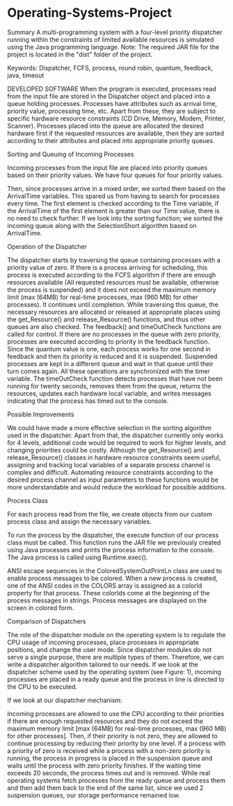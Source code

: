 # Operating-Systems-Project

Summary
A multi-programming system with a four-level priority dispatcher running within the constraints of limited available resources is simulated using the Java programming language.
Note: The required JAR file for the project is located in the "dist" folder of the project.

Keywords: Dispatcher, FCFS, process, round robin, quantum, feedback, java, timeout

DEVELOPED SOFTWARE
When the program is executed, processes read from the input file are stored in the Dispatcher object and placed into a queue holding processes. Processes have attributes such as arrival time, priority value, processing time, etc. Apart from these, they are subject to specific hardware resource constraints (CD Drive, Memory, Modem, Printer, Scanner). Processes placed into the queue are allocated the desired hardware first if the requested resources are available, then they are sorted according to their attributes and placed into appropriate priority queues.

Sorting and Queuing of Incoming Processes

Incoming processes from the input file are placed into priority queues based on their priority values. We have four queues for four priority values.

Then, since processes arrive in a mixed order, we sorted them based on the ArrivalTime variables. This spared us from having to search for processes every time. The first element is checked according to the Time variable, if the ArrivalTime of the first element is greater than our Time value, there is no need to check further. If we look into the sorting function; we sorted the incoming queue along with the SelectionShort algorithm based on ArrivalTime.

Operation of the Dispatcher

The dispatcher starts by traversing the queue containing processes with a priority value of zero. If there is a process arriving for scheduling, this process is executed according to the FCFS algorithm if there are enough resources available (All requested resources must be available, otherwise the process is suspended) and it does not exceed the maximum memory limit (max (64MB) for real-time processes, max (960 MB) for other processes). It continues until completion. While traversing this queue, the necessary resources are allocated or released at appropriate places using the get_Resource() and release_Resource() functions, and thus other queues are also checked. The feedback() and timeOutCheck functions are called for control. If there are no processes in the queue with zero priority, processes are executed according to priority in the feedback function. Since the quantum value is one, each process works for one second in feedback and then its priority is reduced and it is suspended. Suspended processes are kept in a different queue and wait in that queue until their turn comes again.
All these operations are synchronized with the timer variable. The timeOutCheck function detects processes that have not been running for twenty seconds, removes them from the queue, returns the resources, updates each hardware local variable, and writes messages indicating that the process has timed out to the console.

Possible Improvements

We could have made a more effective selection in the sorting algorithm used in the dispatcher. Apart from that, the dispatcher currently only works for 4 levels, additional code would be required to work for higher levels, and changing priorities could be costly. Although the get_Resource() and release_Resource() classes in hardware resource constraints seem useful, assigning and tracking local variables of a separate process channel is complex and difficult. Automating resource constraints according to the desired process channel as input parameters to these functions would be more understandable and would reduce the workload for possible additions.

Process Class

For each process read from the file, we create objects from our custom process class and assign the necessary variables.

To run the process by the dispatcher, the execute function of our process class must be called. This function runs the JAR file we previously created using Java processes and prints the process information to the console. The Java process is called using Runtime.exec().

ANSI escape sequences in the ColoredSystemOutPrintLn class are used to enable process messages to be colored. When a new process is created, one of the ANSI codes in the COLORS array is assigned as a colorId property for that process. These colorIds come at the beginning of the process messages in strings. Process messages are displayed on the screen in colored form.

Comparison of Dispatchers

The role of the dispatcher module on the operating system is to regulate the CPU usage of incoming processes, place processes in appropriate positions, and change the user mode. Since dispatcher modules do not serve a single purpose, there are multiple types of them. Therefore, we can write a dispatcher algorithm tailored to our needs. If we look at the dispatcher scheme used by the operating system (see Figure: 1), incoming processes are placed in a ready queue and the process in line is directed to the CPU to be executed.

If we look at our dispatcher mechanism:

Incoming processes are allowed to use the CPU according to their priorities if there are enough requested resources and they do not exceed the maximum memory limit [max (64MB) for real-time processes, max (960 MB) for other processes]. Then, if their priority is not zero, they are allowed to continue processing by reducing their priority by one level. If a process with a priority of zero is received while a process with a non-zero priority is running, the process in progress is placed in the suspension queue and waits until the process with zero priority finishes. If the waiting time exceeds 20 seconds, the process times out and is removed. While real operating systems fetch processes from the ready queue and process them and then add them back to the end of the same list, since we used 2 suspension queues, our storage performance remained low.
